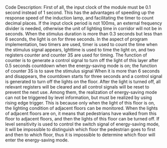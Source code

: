 Code Description:
First of all, the input clock of the module must be 0.1 second instead of 1 second. This has the advantages of speeding up the response speed of the induction lamp, and facilitating the timer to count decimal places. If the input clock period is not 100ms, an external frequency divider is needed, otherwise the unit of lighting time in corridor will not be in seconds.
When the stimulus duration is more than 0.3 seconds but less than 6 seconds, the light is on for three seconds. In the aspect of program implementation, two timers are used, timer is used to count the time when the stimulus signal appears, lghttime is used to time the light on, and two registers counter and counter 3S are used for timing. The function of counter is to generate a control signal to turn off the light of this layer after 0.5 seconds countdown when the energy-saving mode is on; the function of counter 3S is to save the stimulus signal When it is more than 6 seconds and disappears, the countdown starts for three seconds and a control signal is generated to turn off the lights on the floor. After the light is turned off, all relevant registers will be cleared and all control signals will be reset to prevent the next use.
Among them, the realization of energy-saving mode can not be triggered by level information, but must be realized by using rising edge trigger. This is because only when the light of this floor is on, the lighting condition of adjacent floors can be monitored. When the lights of adjacent floors are on, it means that pedestrians have walked from this floor to adjacent floors, and then the lights of this floor can be turned off. If level sensitivity is used to control the switch signal of energy-saving mode, it will be impossible to distinguish which floor the pedestrian goes to first and then to which floor, thus it is impossible to determine which floor will enter the energy-saving mode.
